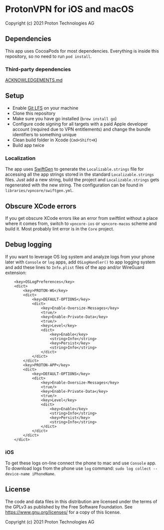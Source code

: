 # ProtonVPN for iOS and macOS

Copyright (c) 2021 Proton Technologies AG

## Dependencies

This app uses CocoaPods for most dependencies. Everything is inside this repository, so no need to run `pod install`.

### Third-party dependencies

[ACKNOWLEDGEMENTS.md](ACKNOWLEDGEMENTS.md)

## Setup

- Enable [Git LFS](https://git-lfs.github.com) on your machine 
- Clone this repository
- Make sure you have go installed (`brew install go`)
- Configure code signing for all targets with a paid Apple developer account (required due to VPN entitlements) and change the bundle identifiers to something unique
- Clean build folder in Xcode (`Cmd+Shift+K`)
- Build app twice

### Localization

The app uses [SwiftGen](https://github.com/SwiftGen/SwiftGen) to generate the `Localizable.strings` file for accessing all the app strings stored in the standard `Localizable.strings` files. Just add a new string, build the project and `Localizable.strings` gets regenerated with the new string. The configuration can be found in `libraries/vpncore/swiftgen.yml`.

## Obscure XCode errors

If you get obscure XCode errors like an error from swiftlint without a place where it comes from, switch to `vpncore-ios` or `vpncore-macos` scheme and build it. Most probably lint error is in the `Core` project.

## Debug logging

If you want to leverage OS log system and analyze logs from your phone later with `Console` or `log` apps, add `OSLogHandler()` to app logging system and add these lines to `Info.plist` files of the app and/or WireGuard extension:

```
    <key>OSLogPreferences</key>
    <dict>
        <key>PROTON-WG</key>
        <dict>
            <key>DEFAULT-OPTIONS</key>
            <dict>
                <key>Enable-Oversize-Messages</key>
                <true/>
                <key>Enable-Private-Data</key>
                <true/>
                <key>Level</key>
                <dict>
                    <key>Enable</key>
                    <string>Info</string>
                    <key>Persist</key>
                    <string>Info</string>
                </dict>
            </dict>
        </dict>
        <key>PROTON-APP</key>
        <dict>
            <key>DEFAULT-OPTIONS</key>
            <dict>
                <key>Enable-Oversize-Messages</key>
                <true/>
                <key>Enable-Private-Data</key>
                <true/>
                <key>Level</key>
                <dict>
                    <key>Enable</key>
                    <string>Info</string>
                    <key>Persist</key>
                    <string>Info</string>
                </dict>
            </dict>
        </dict>
    </dict>
```

### iOS

To get these logs on-line connect the phone to mac and use `Console` app. To download logs from the phone use `log` command: `sudo log collect --device-name iPhoneName`. 


## License

The code and data files in this distribution are licensed under the terms of the GPLv3 as published by the Free Software Foundation. See <https://www.gnu.org/licenses/> for a copy of this license.

Copyright (c) 2021 Proton Technologies AG
